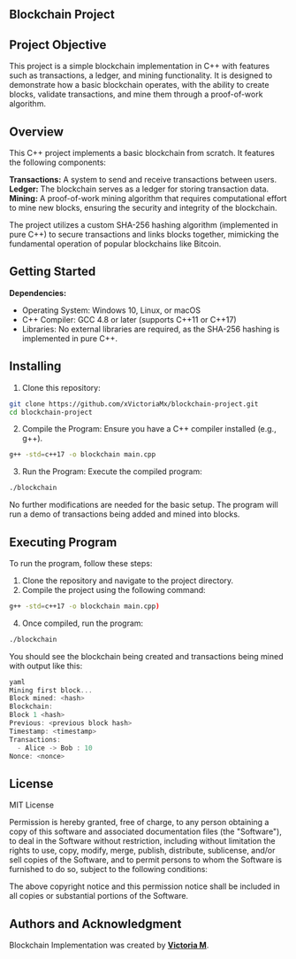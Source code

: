 ## **Blockchain Project**

## **Project Objective**

This project is a simple blockchain implementation in C++ with features such as transactions, a ledger, and mining functionality. It is designed to demonstrate how a basic blockchain operates, with the ability to create blocks, validate transactions, and mine them through a proof-of-work algorithm.

## **Overview**
This C++ project implements a basic blockchain from scratch. It features the following components:

**Transactions:** A system to send and receive transactions between users.
**Ledger:** The blockchain serves as a ledger for storing transaction data.
**Mining:** A proof-of-work mining algorithm that requires computational effort to mine new blocks, ensuring the security and integrity of the blockchain.

The project utilizes a custom SHA-256 hashing algorithm (implemented in pure C++) to secure transactions and links blocks together, mimicking the fundamental operation of popular blockchains like Bitcoin.

## **Getting Started**

**Dependencies:**
- Operating System: Windows 10, Linux, or macOS
- C++ Compiler: GCC 4.8 or later (supports C++11 or C++17)
- Libraries: No external libraries are required, as the SHA-256 hashing is implemented in pure C++.


## **Installing**
1. Clone this repository:

```bash
git clone https://github.com/xVictoriaMx/blockchain-project.git
cd blockchain-project
```
2. Compile the Program: Ensure you have a C++ compiler installed (e.g., g++).

```bash
g++ -std=c++17 -o blockchain main.cpp
```
3. Run the Program: Execute the compiled program:

```bash
./blockchain
```

No further modifications are needed for the basic setup. The program will run a demo of transactions being added and mined into blocks.

## **Executing Program**

To run the program, follow these steps:

1. Clone the repository and navigate to the project directory.
2. Compile the project using the following command:
```bash
g++ -std=c++17 -o blockchain main.cpp)
```
4. Once compiled, run the program: 
```bash
./blockchain
```
You should see the blockchain being created and transactions being mined with output like this:
```cpp
yaml
Mining first block...
Block mined: <hash>
Blockchain:
Block 1 <hash>
Previous: <previous block hash>
Timestamp: <timestamp>
Transactions:
  - Alice -> Bob : 10
Nonce: <nonce>
```

## **License**

MIT License

Permission is hereby granted, free of charge, to any person obtaining a copy
of this software and associated documentation files (the "Software"), to deal
in the Software without restriction, including without limitation the rights
to use, copy, modify, merge, publish, distribute, sublicense, and/or sell
copies of the Software, and to permit persons to whom the Software is
furnished to do so, subject to the following conditions:

The above copyright notice and this permission notice shall be included in all
copies or substantial portions of the Software.

## **Authors and Acknowledgment**

Blockchain Implementation was created by **[Victoria M](https://github.com/xVictoriaMx)**.

